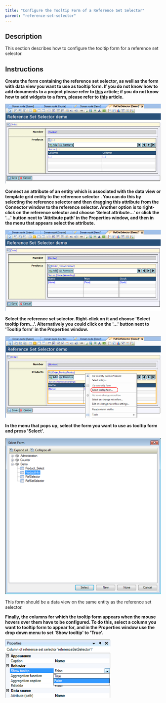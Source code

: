 ```yaml
---
title: "Configure the Tooltip Form of a Reference Set Selector"
parent: "reference-set-selector"
---
```

## Description

This section describes how to configure the tooltip form for a reference set selector.

## Instructions

 **Create the form containing the reference set selector, as well as the form with data view you want to use as tooltip form. If you do not know how to add documents to a project please refer to [this](add-documents-to-a-module) article; if you do not know how to add widgets to a form, please refer to [this](add-a-widget-to-a-form) article.**

![](attachments/2621471/2752686.png)

 **Connect an attribute of an entity which is associated with the data view or template grid entity to the reference selector . You can do this by selecting the reference selector and then dragging this attribute from the Connector window to the reference selector. Another option is to right-click on the reference selector and choose 'Select attribute...' or click the '...' button next to 'Attribute path' in the Properties window, and then in the menu that appears select the attribute.**

![](attachments/2621471/2752687.png)

 **Select the reference set selector. Right-click on it and choose 'Select tooltip form...'. Alternatively you could click on the '...' button next to 'Tooltip form' in the Properties window.**

![](attachments/2621471/2752688.png)

 **In the menu that pops up, select the form you want to use as tooltip form and press 'Select'.**

![](attachments/2621471/2752693.png)

This form should be a data view on the same entity as the reference set selector.

 **Finally, the columns for which the tooltip form appears when the mouse hovers over them have to be configured. To do this, select a column you want to tooltip form to appear for, and in the Properties window use the drop down menu to set 'Show tooltip' to 'True'.**

![](attachments/2621471/2752692.png)
